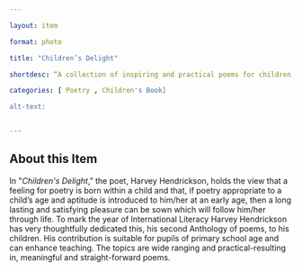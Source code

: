 ```yaml
--- 

layout: item 

format: photo 

title: "Children’s Delight"

shortdesc: “A collection of inspiring and practical poems for children, dedicated to fostering a love for poetry from a young age."

categories: [ Poetry , Children's Book] 

alt-text:  


--- 
```


## About this Item 

In "_Children's Delight_,” the poet, Harvey Hendrickson, holds the view that a feeling for poetry is born within a child and that, if poetry appropriate to a child’s age and aptitude is introduced to him/her at an early age, then a long lasting and satisfying pleasure can be sown which will follow him/her through life. To mark the year of International Literacy Harvey Hendrickson has very thoughtfully dedicated this, his second Anthology of poems, to his children. His contribution is suitable for pupils of primary school age and can enhance teaching. The topics are wide ranging and practical-resulting in, meaningful and straight-forward poems. 
